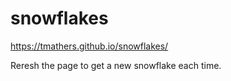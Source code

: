 # snowflakes

https://tmathers.github.io/snowflakes/

Reresh the page to get a new snowflake each time.
